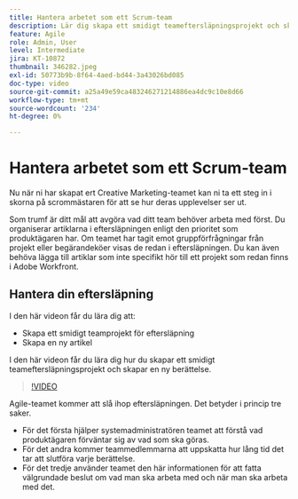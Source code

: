 ```yaml
---
title: Hantera arbetet som ett Scrum-team
description: Lär dig skapa ett smidigt teameftersläpningsprojekt och skapa en ny berättelse.
feature: Agile
role: Admin, User
level: Intermediate
jira: KT-10872
thumbnail: 346282.jpeg
exl-id: 50773b9b-8f64-4aed-bd44-3a43026bd085
doc-type: video
source-git-commit: a25a49e59ca483246271214886ea4dc9c10e8d66
workflow-type: tm+mt
source-wordcount: '234'
ht-degree: 0%

---
```


# Hantera arbetet som ett Scrum-team

Nu när ni har skapat ert Creative Marketing-teamet kan ni ta ett steg in i skorna på scrommästaren för att se hur deras upplevelser ser ut.

Som trumf är ditt mål att avgöra vad ditt team behöver arbeta med först. Du organiserar artiklarna i eftersläpningen enligt den prioritet som produktägaren har. Om teamet har tagit emot gruppförfrågningar från projekt eller begärandeköer visas de redan i eftersläpningen. Du kan även behöva lägga till artiklar som inte specifikt hör till ett projekt som redan finns i Adobe Workfront.

## Hantera din eftersläpning

I den här videon får du lära dig att:

- Skapa ett smidigt teamprojekt för eftersläpning
- Skapa en ny artikel

I den här videon får du lära dig hur du skapar ett smidigt teameftersläpningsprojekt och skapar en ny berättelse.

>[!VIDEO](https://video.tv.adobe.com/v/346282/?quality=12&learn=on)

Agile-teamet kommer att slå ihop eftersläpningen. Det betyder i princip tre saker.

- För det första hjälper systemadministratören teamet att förstå vad produktägaren förväntar sig av vad som ska göras.
- För det andra kommer teammedlemmarna att uppskatta hur lång tid det tar att slutföra varje berättelse.
- För det tredje använder teamet den här informationen för att fatta välgrundade beslut om vad man ska arbeta med och när man ska arbeta med det.
